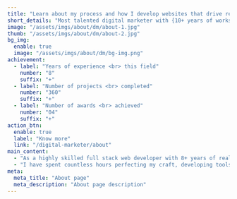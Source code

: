 ```yaml
---
title: "Learn about my process and how I develop websites that drive real traffic to your site."
short_details: "Most talented digital marketer with {10+ years of works experience} seeking to elevate I’ve spent most of my waking."
image: "/assets/imgs/about/dm/about-1.jpg"
thumb: "/assets/imgs/about/dm/about-2.jpg"
bg_img:
  enable: true
  image: "/assets/imgs/about/dm/bg-img.png"
achievement:
  - label: "Years of experience <br> this field"
    number: "8"
    suffix: "+"
  - label: "Number of projects <br> completed"
    number: "360"
    suffix: "+"
  - label: "Number of awards <br> achieved"
    number: "04"
    suffix: "+"
action_btn:
  enable: true
  label: "Know more"
  link: "/digital-marketer/about"
main_content:
  - "As a highly skilled full stack web developer with 8+ years of real-world experience, I am dedicated to crafting websites that go beyond the ordinary. My expertise spans across PHP, WordPress, Shopify, React, and Node.js, enabling me to develop versatile and dynamic web solutions."
  - "I have spent countless hours perfecting my craft, developing tools, and optimizing websites to ensure they perform at their best. My approach is rooted in creating seamless, user-friendly experiences that drive real results for your business."
meta:
  meta_title: "About page"
  meta_description: "About page description"
---
```

